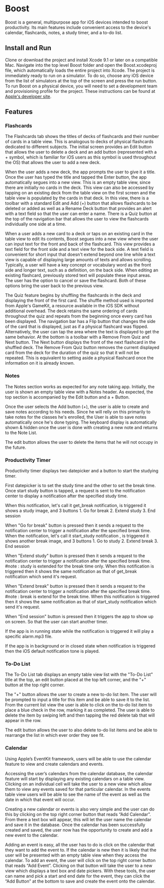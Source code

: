 # Boost
Boost is a general, multipurpose app for iOS devices intended to boost productivity. Its main features include convenient access to the device's calendar, flashcards, notes, a study timer, and a to-do list.

## Install and Run
Clone or download the project and install Xcode 9.1 or later on a compatible Mac. Navigate into the top level Boost folder and open the Boost.xcodeproj file, which automatically loads the entire project into Xcode. The project is immediately ready to run on a simulator. To do so, choose any iOS device from the list of simulators at the top of the screen and press the run button. To run Boost on a physical device, you will need to set a development team and provisioning profile for the project. These instructions can be found at [Apple's developer site](https://developer.apple.com/library/content/documentation/IDEs/Conceptual/AppDistributionGuide/LaunchingYourApponDevices/LaunchingYourApponDevices.html).

## Features

### Flashcards

The Flashcards tab shows the titles of decks of flashcards and their number of cards in a table view. This is analogous to decks of physical flashcards dedicated to different subjects. The initial screen provides an Edit button that allows the user to delete a deck and an add button (represented with a + symbol, which is familiar for iOS users as this symbol is used throughout the OS) that allows the user to add a new deck.

When the user adds a new deck, the app prompts the user to give it a title. Once the user has typed the title and tapped the Enter button, the app automatically segues into a new view. This is an empty table view, since there are initially no cards in the deck. This view can also be accessed by tapping on an existing deck from the table view on the first screen and the table view is populated by the cards in that deck. In this view, there is a toolbar with a standard Edit and Add (+) button that allows flashcards to be deleted or added as well as a Rename Deck button that provides an alert with a text field so that the user can enter a name. There is a Quiz button at the top of the navigation bar that allows the user to view the flashcards individually one side at a time.

When a user adds a new card to a deck or taps on an existing card in the table view to edit its contents, Boost segues into a new view where the user can input text for the front and back of the flashcard. This view provides a text field for the front side and a text view for the back side. A text field is convenient for short input that doesn't extend beyond one line while a text view is capable of displaying large amounts of texts and allows scrolling. Typically, a user will have a key concept or vocabulary word as the front side and longer text, such as a definition, on the back side. When editing an existing flashcard, previously stored text will populate these input areas. The user has the option to cancel or save the flashcard. Both of these options bring the user back to the previous view.

The Quiz feature begins by shuffling the flashcards in the deck and displaying the front of the first card. The shuffle method used is imported from Apple's GameKit, a resource available in the iOS SDK without additional overhead. The deck retains the same ordering of cards throughout the quiz and repeats from the beginning once every card has been displayed. The navigation bar has a Flip button that changes the side of the card that is displayed, just as if a physical flashcard was flipped. Alternatively, the user can tap the area where the text is displayed to get the same behavior. At the bottom is a toolbar with a Remove From Quiz and Next button. The Next button displays the front of the next flashcard in the shuffled deck. The Remove From Quiz button removes the current displayed card from the deck for the duration of the quiz so that it will not be repeated. This is equivalent to setting aside a physical flashcard once the information on it is already known.


### Notes

The Notes section works as expected for any note taking app. Initially, the user is shown an empty table view with a Notes header. As expected, the top section is accompanied by the Edit button and a + Button.

Once the user selects the Add button (+), the user is able to create and save notes according to his needs. Since he will relly on this primarily to take notes for the classes he's enrolled, the User is able to save notes automatically once he's done typing. The keyboard display is automatically shown & hidden once the user is done with creating a new note and returns to the Note List.

The edit button allows the user to delete the items that he will not occupy in the future.


### Productivity Timer

Productivity timer displays two datepicker and a button to start the studying timer.

First datepicker is to set the study time and the other to set the break time.
Once start study button is tapped, a request is sent to the notification center to display a notification after the specified study time.

When this notification, let's call it get_break notification, is triggered it shows a study image, and 3 buttons 
	1. Go for break
	2. Extend study
	3. End session

When "Go for break" button is pressed then it sends a request to the notification center to trigger a notification after the specified break time.
When the notification, let's call it start_study notification , is triggered it shows another break image, and 3 buttons
	1. Go to study
	2. Extend break
	3. End session

When "Extend study" button is pressed then it sends a request to the notification center to trigger a notification after the specified break time. #note : study is extended for the break time only.
When this notification is triggered then it shows the same notification as that of get_break notification which send it's request.

When "Extend break" button is pressed then it sends a request to the notification center to trigger a notification after the specified break time. #note : break is extend for the break time.
When this notification is triggered then it shows the same notification as that of start_study notification which send it's request.

When "End session" button is pressed then it triggers the app to show up on screen. So that the user can start another timer.

If the app is in running state while the notification is triggered it will play a specific alarm.mp3 file.

If the app is in background or in closed state when notification is triggered then the iOS default notification tone is played.

### To-Do List

The To-Do List tab displays an empty table view list with the "To-Do List" title at the top, an edit button placed at the top left corner, and the "+" button at the top right corner. 

The "+" button allows the user to create a new to-do list item. The user will be prompted to input a title for this item and be able to save it to the list. From the current list view the user is able to click on the to-do list item to place a blue check in the row, marking it as completed. The user is able to delete the item by swiping left and then tapping the red delete tab that will appear in the row. 

The edit button allows the user to also delete to-do list items and be able to rearrange the list in which ever order they see fit.

### Calendar

Using Apple’s EventKit framework, users will be able to use the calendar feature to view and create calendars and events. 

Accessing the user’s calendars from the calendar database, the calendar feature will start by displaying any existing calendars on a table view. Clicking on an individual cell will take the user to a new view which allow them to view any events saved for that particular calendar. In the events table view users will be able to see the name of the event as well as the date in which that event will occur.  

Creating a new calendar or events is also very simple and the user can do this by clicking on the top right corner button that reads “Add Calendar”. From there a text box will appear, this will let the user name the calendar and save it in the database. Once the calendar has been successfully created and saved, the user now has the opportunity to create and add a new event to the calendar.

Adding an event is easy, all the user has to do is click on the calendar that they want to add the event to. If the calendar is new then it is likely that the user will be presented with an empty table view when they access the calendar. To add an event, the user will click on the top right corner button that reads “Add Event”. Clicking on that button will take the user to a new view which displays a text box and date pickers. With these tools, the user can name and pick a start and end date for the event, they can click the “Add Button” at the bottom to save and create the event onto the calendar.
